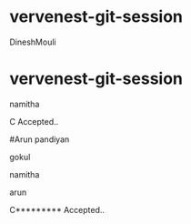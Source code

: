 # vervenest-git-session










DineshMouli


# vervenest-git-session



namitha

C Accepted..




#Arun pandiyan

gokul

namitha

arun


C********* Accepted..